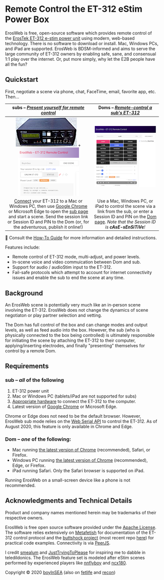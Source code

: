 # Remote Control the ET-312 eStim Power Box

ErosWeb is free, open-source software which provides remote control of the [ErosTek ET-312 e-stim power unit](https://erostek.com/products/et312b-digital-power-unit) using modern, web-based technology.  There is no software to download or install.  Mac, Windows PCs, and iPad are supported.  ErosWeb is BDSM-informed and aims to serve the large community of ET-312 owners by enabling safe, sane, and consensual 1:1 play over the internet.  Or, put more simply, why let the E2B people have all the fun?

## Quickstart
First, negotiate a scene via phone, chat, FaceTime, email, favorite app, etc.  Then...

|subs – [*Present yourself for remote control*](/sub.html)|Doms – [*Remote-control a sub's ET-312*](/Dom.html)|
|:--:|:--:|
|![ET-312](/assets/et312.jpg) + ![sub mode](/assets/sub-image.png)|![Dom mode](/assets/Dom-image.png)|
|[Connect][connect] your ET-312 to a Mac or Windows PC, then use [Google Chrome][chrome] or Microsoft Edge to open the [sub page](/sub.html) and start a scene.  Send the session link or Session ID and PIN to the Dom (or, for the adventurous, publish it online!)|Use a Mac, Windows PC, or iPad to control the scene via a link from the sub, or enter a Session ID and PIN on the [Dom page](/Dom.html). _Note that the Session ID is **cAsE-sEnSiTiVe**!_|

&#x1F4D8; Consult the [How-To Guide](/ErosWeb/documentation.html) for more information and detailed instructions.

Features include:
* Remote control of ET-312 mode, multi-adjust, and power levels.
* In-scene voice and video commuication between Dom and sub.
* Support for audio / audioStim input to the ET-312.
* Fail-safe protocols which attempt to account for internet connectivity issues and enable the sub to end the scene at any time.

## Background
An ErosWeb scene is potentially very much like an in-person scene involving the ET-312.  ErosWeb does not change the dynamics of scene negotiaton or play partner selection and vetting.

The Dom has full control of the box and can change modes and output levels, as well as feed audio into the box.  However, the sub (who is physically connected to the box being controlled) is ultimately responsible for initiating the scene by attaching the ET-312 to their computer, applying/inserting electrodes, and finally "presenting" themselves for control by a remote Dom.

## Requirements

### **sub** – _all_ of the following
1. ET-312 power unit
2. Mac or Windows PC (tablets/iPad are not supported for subs)
3. [Appropriate hardware][connect] to connect the ET-312 to the computer.
4. Latest version of [Google Chrome][chrome] or Microsoft Edge.

Chrome or Edge does not need to be the default browser.  However, ErosWeb sub mode relies on the [Web Serial API](https://github.com/WICG/serial/blob/gh-pages/EXPLAINER.md) to control the ET-312.  As of August 2020, this feature is only available in Chrome and Edge.

### **Dom** – _one_ of the following:
* Mac running [the latest version of Chrome][chrome] (recommended), Safari, or Firefox.
* Windows PC running [the latest version of Chrome][chrome] (recommended), Edge, or Firefox.
* iPad running Safari.  Only the Safari browser is supported on iPad.

Running ErosWeb on a small-screen device like a phone is not recommended.

## Acknowledgments and Technical Details

Product and company names mentioned herein may be trademarks of their respective owners.

ErosWeb is free open source software provided under the [Apache License](http://www.apache.org/licenses/LICENSE-2.0). The software relies extensively on [Metafetish](https://stpihkal.docs.buttplug.io/hardware/erostek-et312b.html) for documentation of the ET-312 control protocol and the [buttshock project](https://github.com/buttshock) (most recent repo [here](https://github.com/nannook206/buttshock-py)) for practical code examples.  Connectivity is via [PeerJS](https://peerjs.com).

I credit [smealum](https://www.youtube.com/watch?v=CsQ2VWEfduM) and [JustTryingToPlease](https://www.recon.com/JustTryingToPlease) for inspiring me to dabble in teledildonics.  The ErosWeb feature set is modeled after eStim scenes performed by experienced players like [nnflyboy]( https://www.recon.com/nnflyboy) and [ncx180](https://www.recon.com/ncx180).

Copyright &#169; 2020 [boyInSEA](mailto:boyinsea59@yahoo.com) (also on [fetlife](https://fetlife.com/users/763523) and [recon](https://www.recon.com/boyinsea))

[chrome]: https://www.google.com/chrome/
[connect]: /ErosWeb/documentation.html#physically-connecting-the-et-312
